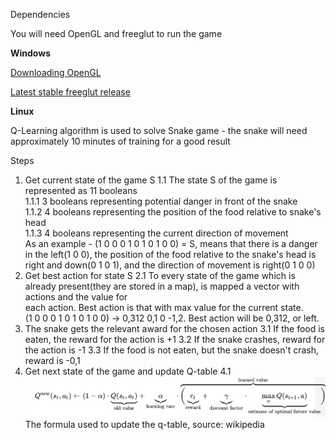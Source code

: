 Dependencies 

You will need OpenGL and freeglut to run the game

**Windows**

[Downloading OpenGL](https://www.khronos.org/opengl/wiki/Getting_Started#Downloading_OpenGL)


[Latest stable freeglut release](http://freeglut.sourceforge.net/)

**Linux**

Q-Learning algorithm is used to solve Snake game - the snake will need approximately 10 minutes of training for a good result

Steps

  1. Get current state of the game S
    1.1 The state S of the game is represented as 11 booleans\
      1.1.1 3 booleans representing potential danger in front of the snake\
      1.1.2 4 booleans representing the position of the food relative to snake's head\
      1.1.3 4 booleans representing the current direction of movement\
      As an example - (1 0 0 0 1 0 1 0 1 0 0) = S, means that there is a danger in the left(1 0 0), the position of the food relative to 
      the snake's head is right and down(0 1 0 1), and the direction of movement is right(0 1 0 0)
  2. Get best action for state S
    2.1 To every state of the game which is already present(they are stored in a map), is mapped a vector with actions and the value for       
    each action. Best action is that with max value for the current state.\
    (1 0 0 0 1 0 1 0 1 0 0) -> 0,312 0,1 0 -1,2. Best action will be 0,312, or left.
  3. The snake gets the relevant award for the chosen action 
    3.1 If the food is eaten, the reward for the action is +1
    3.2 If the snake crashes, reward for the action is -1
    3.3 If the food is not eaten, but the snake doesn't crash, reward is -0,1
  4. Get next state of the game and update Q-table 
    4.1 ![alt text](https://github.com/stoychos/SnakeGame/blob/master/qtable_f.png)
    The formula used to update the q-table, source: wikipedia

  
 
  
